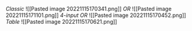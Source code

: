 _Classic_
![[Pasted image 20221115170341.png]]
_OR_
![[Pasted image 20221115171101.png]]
_4-input OR_
![[Pasted image 20221115170452.png]]
_Table_
![[Pasted image 20221115170621.png]]

